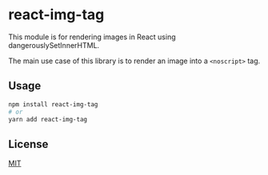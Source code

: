 # react-img-tag

This module is for rendering images in React using dangerouslySetInnerHTML.

The main use case of this library is to render an image into a `<noscript>` tag.

## Usage

```bash
npm install react-img-tag
# or
yarn add react-img-tag
```

## License

[MIT](LICENSE)
